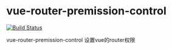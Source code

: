 # vue-router-premission-control

[![Build Status](https://travis-ci.org/MinFE/vue-router-premission-control-demo.svg?branch=master)](https://travis-ci.org/MinFE/vue-router-premission-control-demo)

vue-router-premission-control
设置vue的router权限